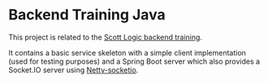 # Backend Training Java

This project is related to the
[Scott Logic backend training](https://docs.google.com/a/scottlogic.co.uk/document/d/1HUDpO1fpfSFmYyDpPLJPcUJg4g8tYZeZLN7dN7KyDLA/edit?usp=sharing).

It contains a basic service skeleton with a simple client implementation (used for testing purposes) and a Spring Boot
server which also provides a Socket.IO server using [Netty-socketio](https://github.com/mrniko/netty-socketio).